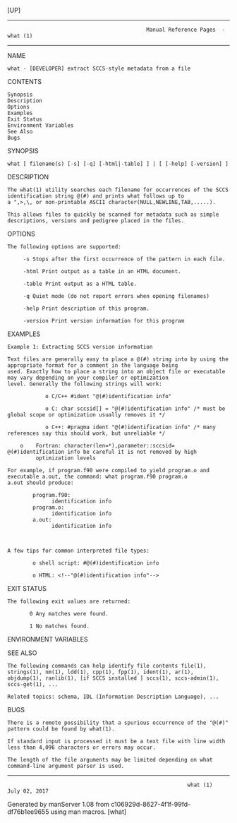 [UP]

-----------------------------------------------------------------------------------------------------------------------------------
                                                Manual Reference Pages  - what (1)
-----------------------------------------------------------------------------------------------------------------------------------
                                                                 
NAME

    what - [DEVELOPER] extract SCCS-style metadata from a file

CONTENTS

    Synopsis
    Description
    Options
    Examples
    Exit Status
    Environment Variables
    See Also
    Bugs

SYNOPSIS

    what [ filename(s) [-s] [-q] [-html|-table] ] | [ [-help] [-version] ]

DESCRIPTION

    The what(1) utility searches each filename for occurrences of the SCCS identification string @(#) and prints what follows up to
    a ",>,\, or non-printable ASCII character(NULL,NEWLINE,TAB,.....).

    This allows files to quickly be scanned for metadata such as simple descriptions, versions and pedigree placed in the files.

OPTIONS

    The following options are supported:

         -s Stops after the first occurrence of the pattern in each file.

         -html Print output as a table in an HTML document.

         -table Print output as a HTML table.

         -q Quiet mode (do not report errors when opening filenames)

         -help Print description of this program.

         -version Print version information for this program

EXAMPLES

    Example 1: Extracting SCCS version information

    Text files are generally easy to place a @(#) string into by using the appropriate format for a comment in the language being
    used. Exactly how to place a string into an object file or executable may vary depending on your compiler or optimization
    level. Generally the following strings will work:

                o C/C++ #ident "@(#)identification info"

                o C: char sccsid[] = "@(#)identification info" /* must be global scope or optimization usually removes it */

                o C++: #pragma ident "@(#)identification info" /* many references say this should work, but unreliable */

        o    Fortran: character(len=*),parameter::sccsid=  @(#)identification info be careful it is not removed by high
             optimization levels

    For example, if program.f90 were compiled to yield program.o and executable a.out, the command: what program.f90 program.o
    a.out should produce:

            program.f90:
                  identification info
            program.o:
                  identification info
            a.out:
                  identification info



    A few tips for common interpreted file types:

            o shell script: #@(#)identification info

            o HTML: <!--"@(#)identification info"-->

EXIT STATUS

    The following exit values are returned:

           0 Any matches were found.

           1 No matches found.

ENVIRONMENT VARIABLES

SEE ALSO

    The following commands can help identify file contents file(1), strings(1), nm(1), ldd(1), cpp(1), fpp(1), ident(1), ar(1),
    objdump(1), ranlib(1), [if SCCS installed ] sccs(1), sccs-admin(1), sccs-get(1), ...

    Related topics: schema, IDL (Information Description Language), ...

BUGS

    There is a remote possibility that a spurious occurrence of the "@(#)" pattern could be found by what(1).

    If standard input is processed it must be a text file with line width less than 4,096 characters or errors may occur.

    The length of the file arguments may be limited depending on what command-line argument parser is used.

-----------------------------------------------------------------------------------------------------------------------------------

                                                             what (1)                                                 July 02, 2017

Generated by manServer 1.08 from c106929d-8627-4f1f-99fd-df76b1ee9655 using man macros.
                                                              [what]
